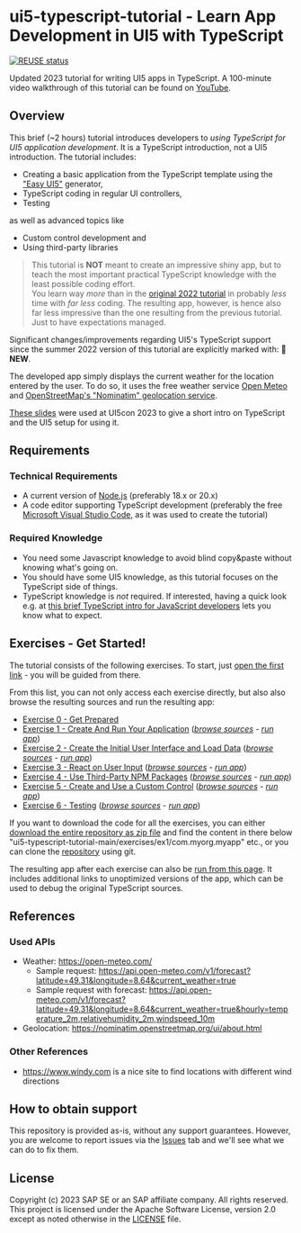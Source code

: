 # ui5-typescript-tutorial - Learn App Development in UI5 with TypeScript

[![REUSE status](https://api.reuse.software/badge/github.com/SAP-samples/ui5-typescript-tutorial)](https://api.reuse.software/info/github.com/SAP-samples/ui5-typescript-tutorial)

Updated 2023 tutorial for writing UI5 apps in TypeScript. A 100-minute video walkthrough of this tutorial can be found on [YouTube](https://www.youtube.com/watch?v=CRKNIiXZN6U).

## Overview

This brief (~2 hours) tutorial introduces developers to *using TypeScript for UI5 application development*. It is a TypeScript introduction, not a UI5 introduction. The tutorial includes:
- Creating a basic application from the TypeScript template using the ["Easy UI5"](https://github.com/SAP/generator-easy-ui5) generator,
- TypeScript coding in regular UI controllers,
- Testing

as well as advanced topics like
- Custom control development and 
- Using third-party libraries

> This tutorial is **NOT** meant to create an impressive shiny app, but to teach the most important practical TypeScript knowledge with the least possible coding effort.<br>
You learn way *more* than in the [original 2022 tutorial](https://github.com/SAP-samples/ui5-typescript-tutorial/tree/main_2022) in probably *less* time with *far less* coding. The resulting app, however, is hence also far less impressive than the one resulting from the previous tutorial. Just to have expectations managed.

Significant changes/improvements regarding UI5's TypeScript support since the summer 2022 version of this tutorial are explicitly marked with: :tada: **NEW**.

The developed app simply displays the current weather for the location entered by the user. To do so, it uses the free weather service [Open Meteo](https://open-meteo.com) and [OpenStreetMap's "Nominatim" geolocation service](https://nominatim.openstreetmap.org/ui/about.html).

[These slides](https://sap-samples.github.io/ui5-typescript-tutorial/resources/2023-07-06_UI5con-TypeScript-Workshop.pdf) were used at UI5con 2023 to give a short intro on TypeScript and the UI5 setup for using it.

## Requirements

### Technical Requirements

* A current version of [Node.js](https://nodejs.org/) (preferably 18.x or 20.x)
* A code editor supporting TypeScript development (preferably the free [Microsoft Visual Studio Code](https://code.visualstudio.com/), as it was used to create the tutorial)

### Required Knowledge

* You need some Javascript knowledge to avoid blind copy&paste without knowing what's going on.
* You should have some UI5 knowledge, as this tutorial focuses on the TypeScript side of things.
* TypeScript knowledge is *not* required. If interested, having a quick look e.g. at [this brief TypeScript intro for JavaScript developers](https://www.typescriptlang.org/docs/handbook/typescript-in-5-minutes.html) lets you know what to expect.

## Exercises - Get Started!

The tutorial consists of the following exercises. To start, just [open the first link](exercises/ex0/) - you will be guided from there.

From this list, you can not only access each exercise directly, but also also browse the resulting sources and run the resulting app:
* [Exercise 0 - Get Prepared](exercises/ex0/)
* [Exercise 1 - Create And Run Your Application](exercises/ex1/) (*[browse sources](exercises/ex1/com.myorg.myapp) - [run app](https://sap-samples.github.io/ui5-typescript-tutorial/exercises/ex1/)*)
* [Exercise 2 - Create the Initial User Interface and Load Data](exercises/ex2/) (*[browse sources](exercises/ex2/com.myorg.myapp) - [run app](https://sap-samples.github.io/ui5-typescript-tutorial/exercises/ex2/)*)
* [Exercise 3 - React on User Input](exercises/ex3/) (*[browse sources](exercises/ex3/com.myorg.myapp) - [run app](https://sap-samples.github.io/ui5-typescript-tutorial/exercises/ex3/)*)
* [Exercise 4 - Use Third-Party NPM Packages](exercises/ex4/) (*[browse sources](exercises/ex4/com.myorg.myapp) - [run app](https://sap-samples.github.io/ui5-typescript-tutorial/exercises/ex4/)*)
* [Exercise 5 - Create and Use a Custom Control](exercises/ex5/) (*[browse sources](exercises/ex5/com.myorg.myapp) - [run app](https://sap-samples.github.io/ui5-typescript-tutorial/exercises/ex5/)*)
* [Exercise 6 - Testing](exercises/ex6/) (*[browse sources](exercises/ex6/com.myorg.myapp) - [run app](https://sap-samples.github.io/ui5-typescript-tutorial/exercises/ex6/)*)

If you want to download the code for all the exercises, you can either [download the entire repository as zip file](https://github.com/SAP-samples/ui5-typescript-tutorial/archive/refs/heads/main.zip) and find the content in there below "ui5-typescript-tutorial-main/exercises/ex1/com.myorg.myapp" etc., or you can clone the [repository](https://github.com/SAP-samples/ui5-typescript-tutorial) using git.<br>

The resulting app after each exercise can also be [run from this page](https://sap-samples.github.io/ui5-typescript-tutorial). It includes additional links to unoptimized versions of the app, which can be used to debug the original TypeScript sources.

## References

### Used APIs

- Weather: https://open-meteo.com/
  - Sample request: https://api.open-meteo.com/v1/forecast?latitude=49.31&longitude=8.64&current_weather=true
  - Sample request with forecast: https://api.open-meteo.com/v1/forecast?latitude=49.31&longitude=8.64&current_weather=true&hourly=temperature_2m,relativehumidity_2m,windspeed_10m
- Geolocation: https://nominatim.openstreetmap.org/ui/about.html

<!--  NOT USED RIGHT NOW
### Weather interpretation codes
See https://open-meteo.com/en/docs/dwd-api#weathervariables

Codes seem to be a subset of *"Present weather reported from a manned weather station"* (https://marswiki.jrc.ec.europa.eu/agri4castwiki/images/a/ad/WMO_306_VolI1_en.pdf, page 414).

Interpretation:
- 0	Clear sky
- 1, 2, 3	Mainly clear, partly cloudy, and overcast
- 45, 48	Fog and depositing rime fog
- 51, 53, 55	Drizzle: Light, moderate, and dense intensity
- 56, 57	Freezing Drizzle: Light and dense intensity
- 61, 63, 65	Rain: Slight, moderate and heavy intensity
- 66, 67	Freezing Rain: Light and heavy intensity
- 71, 73, 75	Snow fall: Slight, moderate, and heavy intensity
- 77	Snow grains
- 80, 81, 82	Rain showers: Slight, moderate, and violent
- 85, 86	Snow showers slight and heavy
- 95 *	Thunderstorm: Slight or moderate
- 96, 99 *	Thunderstorm with slight and heavy hail
-->
### Other References
- https://www.windy.com is a nice site to find locations with different wind directions

## How to obtain support

This repository is provided as-is, without any support guarantees. However, you are welcome to report issues via the [Issues](../../issues) tab and we'll see what we can do to fix them.

## License

Copyright (c) 2023 SAP SE or an SAP affiliate company. All rights reserved. This project is licensed under the Apache Software License, version 2.0 except as noted otherwise in the [LICENSE](LICENSES/Apache-2.0.txt) file.
